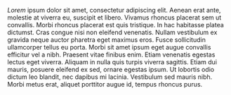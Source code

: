 *Lorem* ipsum dolor sit amet, consectetur adipiscing elit. Aenean erat ante, molestie at viverra eu, suscipit et libero. Vivamus rhoncus placerat sem ut convallis. Morbi rhoncus placerat est quis tristique. In hac habitasse platea dictumst. Cras congue nisi non eleifend venenatis. Nullam vestibulum ex gravida neque auctor pharetra eget maximus eros. Fusce sollicitudin ullamcorper tellus eu porta. Morbi sit amet ipsum eget augue convallis efficitur vel a nibh. Praesent vitae finibus enim. Etiam venenatis egestas lectus eget viverra. Aliquam in nulla quis turpis viverra sagittis. Etiam dui mauris, posuere eleifend ex sed, ornare egestas ipsum. Ut lobortis odio dictum leo blandit, nec dapibus mi lacinia. Vestibulum sed mauris nibh. Morbi metus erat, aliquet porttitor augue id, tempus rhoncus purus.
